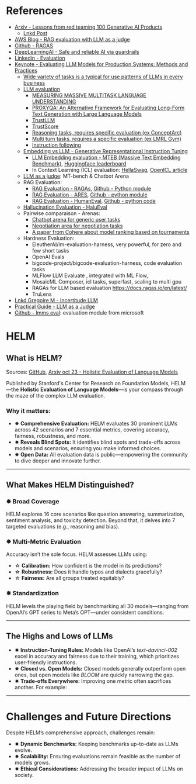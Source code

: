 # References

- [Arxiv - Lessons from red teaming 100 Generative AI Products](https://arxiv.org/abs/2501.07238)
  - [Lnkd Post](https://www.linkedin.com/posts/gregoire-martinon_comment-assurer-la-s%C3%A9curit%C3%A9-des-syst%C3%A8mes-activity-7297155346706427904-dRn7?utm_source=share&utm_medium=member_desktop&rcm=ACoAABY4zkYBTs23buQ5AEQ-XagrOSQPiyJTUNs)
- [AWS Blog - RAG evaluation with LLM as a judge](https://aws.amazon.com/fr/blogs/aws/new-rag-evaluation-and-llm-as-a-judge-capabilities-in-amazon-bedrock/)
- [Github - RAGAS](https://github.com/explodinggradients/ragas)
- [DeepLearningAI - Safe and reliable AI via guardrails](https://learn.deeplearning.ai/courses/safe-and-reliable-ai-via-guardrails/lesson/3/what-are-guardrails)
- [Linkedin - Evaluation](https://www.linkedin.com/posts/techsachinkumar_evaluating-and-aligning-code-generation-llms-activity-7271856819545772033-bVc9/?utm_source=share&utm_medium=member_ios)
- [Keynote - Evaluating LLM Models for Production Systems: Methods and Practices](https://media.licdn.com/dms/document/media/v2/D561FAQF1A-DYl_O1kg/feedshare-document-pdf-analyzed/B56ZQ6Pet6GoAc-/0/1736143936684?e=1738195200&v=beta&t=kO2wNqbtAgPT2jvHrvunLTt_n4jSNQowaMKaiGnLcVo)
  - [Wide variety of tasks is a typical for use patterns of LLMs in every business](https://aclanthology.org/2022.emnlp-main.340.pdf)
  - [LLM evaluation]()
    - [MEASURING MASSIVE MULTITASK LANGUAGE UNDERSTANDING](https://arxiv.org/pdf/2009.03300)
    - [PROXYQA: An Alternative Framework for Evaluating Long-Form Text Generation with Large Language Models](https://arxiv.org/pdf/2401.15042)
    - [TrustLLM](https://arxiv.org/pdf/2401.05561)
    - [TrustScore](https://arxiv.org/pdf/2402.12545)
    - [Reasoning tasks, requires specific evaluation (ex ConceptArc)](https://arxiv.org/abs/2311.09247)
    - [Multi turn tasks, requires a specific evaluation (ex LMRL Gym)](https://arxiv.org/abs/2311.18232)
    - [Instruction following](https://arxiv.org/pdf/2310.07641.pdf)
  - [Embedding vs LLM - Generative Representational Instruction Tuning](https://arxiv.org/pdf/2402.09906)
    - [LLM Embedding evaluation - MTEB (Massive Text Embedding Benchmark)](https://arxiv.org/pdf/2210.07316), [Huggingface leaderboard](https://huggingface.co/spaces/mteb/leaderboard)
    - In Context Learning (ICL) evaluation: [HellaSwag](https://rowanzellers.com/hellaswag/), [OpenICL article](https://arxiv.org/pdf/2303.02913)
  - [LLM as a judge](https://arxiv.org/pdf/2306.05685): MT-bench & Chatbot Arena
  - RAG Evaluation:
    - [RAG Evaluation - RAGAs](https://arxiv.org/abs/2309.15217), [Github - Python module](https://docs.ragas.io/en/stable/)
    - [RAG Evaluation - ARES](https://arxiv.org/pdf/2311.09476), [Github - python module](https://github.com/stanford-futuredata/ARES)
    - [RAG Evaluation - HumanEval](https://arxiv.org/pdf/2107.03374), [Github - python code](https://github.com/openai/human-eval)
  - [Hallucination Evaluation - HaluEval](https://aclanthology.org/2023.emnlp-main.397.pdf)
  - Pairwise comparaison - Arenas: 
    - [Chatbot arena for generic user tasks](https://chat.lmsys.org/)
    - [Negotiation area for negotiation tasks](https://arxiv.org/pdf/2402.05863.pdf)
    - [A paper from Cohere about model ranking based on tournaments](https://arxiv.org/pdf/2311.17295.pdf)
  - Hardness Evaluation:
    - EleutherAI/lm-evaluation-harness, very powerful, for zero and few short tasks
    - OpenAI Evals
    - bigcode-project/bigcode-evaluation-harness, code evaluation tasks
    - MLFlow LLM Evaluate , integrated with ML Flow,
    - MosaicML Composer, icl tasks, superfast, scaling to multi gpu
    - RAGAs for LLM based evaluation https://docs.ragas.io/en/latest/
    - TruLens
- [Lnkd Gregoire M - Incertitude LLM](https://www.linkedin.com/posts/gregoire-martinon_comment-mesurer-lincertitude-des-llms-activity-7272150576518377472-EBlT/?utm_source=share&utm_medium=member_ios)
- [Practical Guide - LLM as a Judge](https://media.licdn.com/dms/document/media/v2/D561FAQGDS007DinjBw/feedshare-document-pdf-analyzed/feedshare-document-pdf-analyzed/0/1733838335869?e=1738195200&v=beta&t=0x3wvxWPFBxOkAm2HuNk13grh7CH5fXeo1AVAhB0f4w)
- [Github - lmms eval](https://github.com/EvolvingLMMs-Lab/lmms-eval): evaluation module from microsoft

# HELM
## What is HELM?

Sources: [GitHub](https://github.com/stanford-crfm/helm), [Arxiv oct 23 - Holistic Evaluation of Language Models](https://arxiv.org/pdf/2211.09110)

Published by Stanford's Center for Research on Foundation Models, HELM—the **Holistic Evaluation of Language Models**—is your compass through the maze of the complex LLM evaluation.

### Why it matters:

- ✸ **Comprehensive Evaluation:** HELM evaluates 30 prominent LLMs across 42 scenarios and 7 essential metrics, covering accuracy, fairness, robustness, and more.
- ✸ **Reveals Blind Spots:** It identifies blind spots and trade-offs across models and scenarios, ensuring you make informed choices.
- ✸ **Open Data:** All evaluation data is public—empowering the community to dive deeper and innovate further.

---

## What Makes HELM Distinguished?

### ✸ **Broad Coverage**  
HELM explores 16 core scenarios like question answering, summarization, sentiment analysis, and toxicity detection. Beyond that, it delves into 7 targeted evaluations (e.g., reasoning and bias).

### ✸ **Multi-Metric Evaluation**  
Accuracy isn’t the sole focus. HELM assesses LLMs using:  
- ☆ **Calibration:** How confident is the model in its predictions?  
- ☆ **Robustness:** Does it handle typos and dialects gracefully?  
- ☆ **Fairness:** Are all groups treated equitably?  

### ✸ **Standardization**  
HELM levels the playing field by benchmarking all 30 models—ranging from OpenAI’s GPT series to Meta’s OPT—under consistent conditions.

---

## The Highs and Lows of LLMs

- ✸ **Instruction-Tuning Rules:** Models like OpenAI’s *text-davinci-002* excel in accuracy and fairness due to their training, which prioritizes user-friendly instructions.  
- ✸ **Closed vs. Open Models:** Closed models generally outperform open ones, but open models like *BLOOM* are quickly narrowing the gap.  
- ✸ **Trade-offs Everywhere:** Improving one metric often sacrifices another. For example:

---

# Challenges and Future Directions

Despite HELM’s comprehensive approach, challenges remain:  
- ✸ **Dynamic Benchmarks:** Keeping benchmarks up-to-date as LLMs evolve.  
- ✸ **Scalability:** Ensuring evaluations remain feasible as the number of models grows.  
- ✸ **Ethical Considerations:** Addressing the broader impact of LLMs on society.
